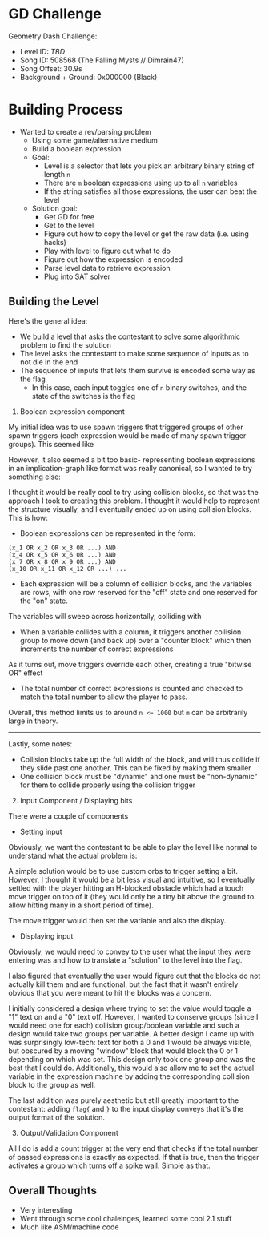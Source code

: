 # GD Challenge

Geometry Dash Challenge:

* Level ID: *TBD*
* Song ID: 508568 (The Falling Mysts // Dimrain47)
* Song Offset: 30.9s
* Background + Ground: 0x000000 (Black)

# Building Process

* Wanted to create a rev/parsing problem
    * Using some game/alternative medium
    * Build a boolean expression
    * Goal:
        * Level is a selector that lets you pick an arbitrary binary string of length `n`
        * There are `m` boolean expressions using up to all `n` variables
        * If the string satisfies all those expressions, the user can beat the level
    * Solution goal:
        * Get GD for free
        * Get to the level
        * Figure out how to copy the level or get the raw data (i.e. using hacks)
        * Play with level to figure out what to do
        * Figure out how the expression is encoded
        * Parse level data to retrieve expression
        * Plug into SAT solver

## Building the Level

Here's the general idea:

* We build a level that asks the contestant to solve some algorithmic problem to find the solution
* The level asks the contestant to make some sequence of inputs as to not die in the end
* The sequence of inputs that lets them survive is encoded some way as the flag
    * In this case, each input toggles one of `n` binary switches, and the state of the switches is the flag

1. Boolean expression component

My initial idea was to use spawn triggers that triggered groups of other spawn triggers (each expression would be made of many spawn trigger groups).  This seemed like

However, it also seemed a bit too basic- representing boolean expressions in an implication-graph like format was really canonical, so I wanted to try something else:

I thought it would be really cool to try using collision blocks, so that was the approach I took to creating this problem.  I thought it would help to represent the 
structure visually, and I eventually ended up on using collision blocks.  This is how:

* Boolean expressions can be represented in the form:

```
(x_1 OR x_2 OR x_3 OR ...) AND
(x_4 OR x_5 OR x_6 OR ...) AND
(x_7 OR x_8 OR x_9 OR ...) AND
(x_10 OR x_11 OR x_12 OR ...) ...
```

* Each expression will be a column of collision blocks, and the variables are rows, with one row reserved for the "off" state and one reserved for the "on" state.

The variables will sweep across horizontally, colliding with 

* When a variable collides with a column, it triggers another collision group to move down (and back up) over a "counter block" which then increments the number of correct expressions

As it turns out, move triggers override each other, creating a true "bitwise OR" effect

* The total number of correct expressions is counted and checked to match the total number to allow the player to pass.

Overall, this method limits us to around `n <= 1000` but `m` can be arbitrarily large in theory.

---

Lastly, some notes:

* Collision blocks take up the full width of the block, and will thus collide if they slide past one another.  This can be fixed by making them smaller
* One collision block must be "dynamic" and one must be "non-dynamic" for them to collide properly using the collision trigger

2. Input Component / Displaying bits

There were a couple of components 

* Setting input

Obviously, we want the contestant to be able to play the level like normal to understand what the actual problem is: 

A simple solution would be to use custom orbs to trigger setting a bit.  However, I thought it would be a bit less visual and intuitive, so I eventually settled with the player 
hitting an H-blocked obstacle which had a touch move trigger on top of it (they would only be a tiny bit above the ground to allow hitting many in a short period of time).  

The move trigger would then set the variable and also the display.

* Displaying input

Obviously, we would need to convey to the user what the input they were entering was and how to translate a "solution" to the level into the flag.  

I also figured that eventually the user would figure out that the blocks do not actually kill them and are functional, but the fact that it wasn't entirely obvious that you were
meant to hit the blocks was a concern.

I initially considered a design where trying to set the value would toggle a "1" text on and a "0" text off.  However, I wanted to conserve groups (since I would need one for each)
collision group/boolean variable and such a design would take two groups per variable.  A better design I came up with was surprisingly low-tech: text for both a 0 and 1 would be
always visible, but obscured by a moving "window" block that would block the 0 or 1 depending on which was set.  This design only took one group and was the best that I could do.
Additionally, this would also allow me to set the actual variable in the expression machine by adding the corresponding collision block to the group as well.

The last addition was purely aesthetic but still greatly important to the contestant: adding `flag{` and `}` to the input display conveys that it's the output format of the solution.

3. Output/Validation Component

All I do is add a count trigger at the very end that checks if the total number of passed expressions is exactly as expected.  If that is true, then the trigger activates a group
which turns off a spike wall.  Simple as that.

## Overall Thoughts

* Very interesting
* Went through some cool chalelnges, learned some cool 2.1 stuff
* Much like ASM/machine code